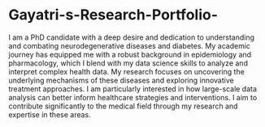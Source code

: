 # Gayatri-s-Research-Portfolio-


I am a PhD candidate with a deep desire and dedication to understanding and combating neurodegenerative diseases and diabetes. My academic journey has equipped me with a robust background in epidemiology and pharmacology, which I blend with my data science skills to analyze and interpret complex health data. My research focuses on uncovering the underlying mechanisms of these diseases and exploring innovative treatment approaches. I am particularly interested in how large-scale data analysis can better inform healthcare strategies and interventions. I aim to contribute significantly to the medical field through my research and expertise in these areas.
